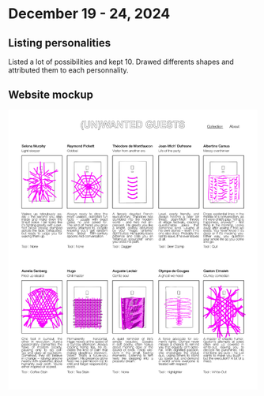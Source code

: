 # December 19 - 24, 2024
## Listing personalities
Listed a lot of possibilities and kept 10.
Drawed differents shapes and attributed them to each personnality.

## Website mockup
![](images/WEBSITE-MOCKUP-1.jpg)

